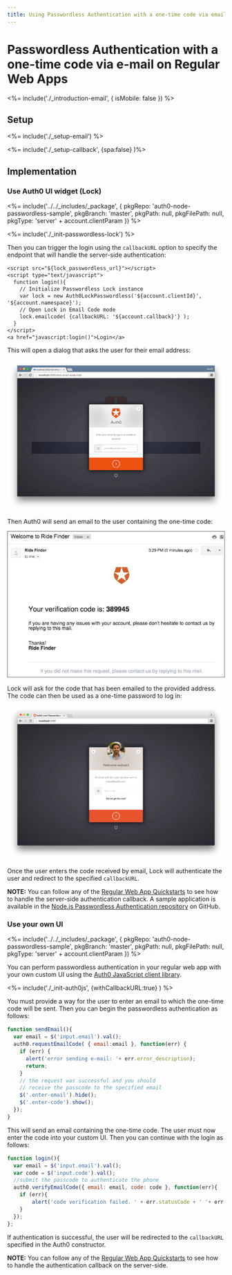 ```yaml
---
title: Using Passwordless Authentication with a one-time code via email on Regular Web Apps
---
```


# Passwordless Authentication with a one-time code via e-mail on Regular Web Apps

<%= include('./_introduction-email', { isMobile: false }) %>

## Setup

<%= include('./_setup-email') %>

<%= include('./_setup-callback', {spa:false} )%>

## Implementation

### Use Auth0 UI widget (Lock)

<%= include('../../_includes/_package', {
  pkgRepo: 'auth0-node-passwordless-sample',
  pkgBranch: 'master',
  pkgPath: null,
  pkgFilePath: null,
  pkgType: 'server' + account.clientParam
}) %>

<%= include('./_init-passwordless-lock') %>

Then you can trigger the login using the `callbackURL` option to specify the endpoint that will handle the server-side authentication:

```
<script src="${lock_passwordless_url}"></script>
<script type="text/javascript">
  function login(){
    // Initialize Passwordless Lock instance
    var lock = new Auth0LockPasswordless('${account.clientId}', '${account.namespace}');
    // Open Lock in Email Code mode
    lock.emailcode( {callbackURL: '${account.callback}'} );
  }
</script>
<a href="javascript:login()">Login</a>
```

This will open a dialog that asks the user for their email address:

![](/media/articles/connections/passwordless/passwordless-email-request-web.png)

Then Auth0 will send an email to the user containing the one-time code:

![](/media/articles/connections/passwordless/passwordless-email-receive-code-web.png)

Lock will ask for the code that has been emailed to the provided address. The code can then be used as a one-time password to log in:

![](/media/articles/connections/passwordless/passwordless-email-enter-code-web.png)

Once the user enters the code received by email, Lock will authenticate the user and redirect to the specified `callbackURL`.

**NOTE:** You can follow any of the [Regular Web App Quickstarts](/quickstart/webapp) to see how to handle the server-side authentication callback. A sample application is available in the [Node.js Passwordless Authentication repository](https://github.com/auth0/auth0-node-passwordless-sample) on GitHub.

### Use your own UI

<%= include('../../_includes/_package', {
  pkgRepo: 'auth0-node-passwordless-sample',
  pkgBranch: 'master',
  pkgPath: null,
  pkgFilePath: null,
  pkgType: 'server' + account.clientParam
}) %>

You can perform passwordless authentication in your regular web app with your own custom UI using the [Auth0 JavaScript client library](/libraries/auth0js).

<%= include('./_init-auth0js', {withCallbackURL:true} ) %>

You must provide a way for the user to enter an email to which the one-time code will be sent. Then you can begin the passwordless authentication as follows:

```js
function sendEmail(){
  var email = $('input.email').val();
  auth0.requestEmailCode( { email:email }, function(err) {
    if (err) {
      alert('error sending e-mail: '+ err.error_description);
      return;
    }
    // the request was successful and you should
    // receive the passcode to the specified email
    $('.enter-email').hide();
    $('.enter-code').show();
  });
}
```

This will send an email containing the one-time code. The user must now enter the code into your custom UI. Then you can continue with the login as follows:

```js
function login(){
  var email = $('input.email').val();
  var code = $('input.code').val();
  //submit the passcode to authenticate the phone
  auth0.verifyEmailCode({ email: email, code: code }, function(err){
  	if (err){
	    alert('code verification failed. ' + err.statusCode + ' '+ err.error);
  	}
  });
};
```

If authentication is successful, the user will be redirected to the `callbackURL` specified in the Auth0 constructor.

**NOTE:** You can follow any of the [Regular Web App Quickstarts](/quickstart/webapp) to see how to handle the authentication callback on the server-side.
